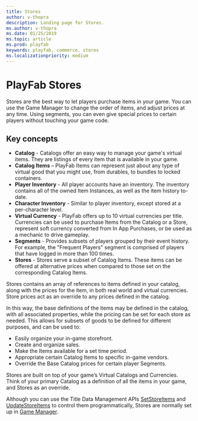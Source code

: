```yaml
---
title: Stores
author: v-thopra
description: Landing page for Stores.
ms.author: v-thopra
ms.date: 01/25/2019
ms.topic: article
ms.prod: playfab
keywords: playfab, commerce, stores
ms.localizationpriority: medium
---
```


# PlayFab Stores

Stores are the best way to let players purchase items in your game. You can use the Game Manager to change the order of items, and adjust prices at any time. Using segments, you can even give special prices to certain players without touching your game code.  
  
## Key concepts

* **Catalog** - Catalogs offer an easy way to manage your game's virtual items. They are listings of every item that is available in your game.  
* **Catalog Items** – PlayFab Items can represent just about any type of virtual good that you might use, from durables, to bundles to locked containers.  
* **Player Inventory** - All player accounts have an inventory. The inventory contains all of the owned Item Instances, as well as the item history to-date.  
* **Character Inventory** - Similar to player inventory, except stored at a per-character level.
* **Virtual Currency** - PlayFab offers up to 10 virtual currencies per title. Currencies can be used to purchase Items from the Catalog or a Store, represent soft currency converted from In App Purchases, or be used as a mechanic to drive gameplay.
* **Segments** - Provides subsets of players grouped by their event history. For example, the "Frequent Players" segment is comprised of players that have logged in more than 100 times.
* **Stores** - Stores serve a subset of Catalog Items. These items can be offered at alternative prices when compared to those set on the corresponding Catalog Items.

Stores contains an array of references to items defined in your catalog, along with the prices for the item, in both real world and virtual currencies. Store prices act as an override to any prices defined in the catalog.

In this way, the base definitions of the items may be defined in the catalog, with all associated properties, while the pricing can be set for each store as needed. This allows for subsets of goods to be defined for different purposes, and can be used to:

* Easily organize your in-game storefront.
* Create and organize sales.
* Make the Items available for a set time period.
* Appropriate certain Catalog Items to specific in-game vendors.
* Override the Base Catalog prices for certain player Segments.

Stores are built on top of your game’s Virtual Catalogs and Currencies. Think of your primary Catalog as a definition of all the items in your game, and Stores as an override.

Although you can use the Title Data Management APIs [SetStoreItems](xref:titleid.playfabapi.com.admin.title-widedatamanagement.setstoreitems) and [UpdateStoreItems](xref:titleid.playfabapi.com.admin.title-widedatamanagement.updatestoreitems) to control them programmatically, Stores are normally set up in [Game Manager](../../config/gamemanager/index.md).
